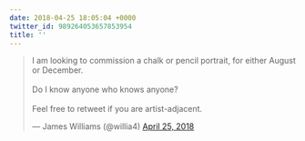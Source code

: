 ```yaml
---
date: 2018-04-25 18:05:04 +0000
twitter_id: 989264053657853954
title: ''
---
```


<blockquote class="twitter-tweet"><p lang="en" dir="ltr">I am looking to commission a chalk or pencil portrait, for either August or December. <br><br>Do I know anyone who knows anyone? <br><br>Feel free to retweet if you are artist-adjacent.</p>&mdash; James Williams (@willia4) <a href="https://twitter.com/willia4/status/989252857886109698?ref_src=twsrc%5Etfw">April 25, 2018</a></blockquote>
<script async src="https://platform.twitter.com/widgets.js" charset="utf-8"></script>
